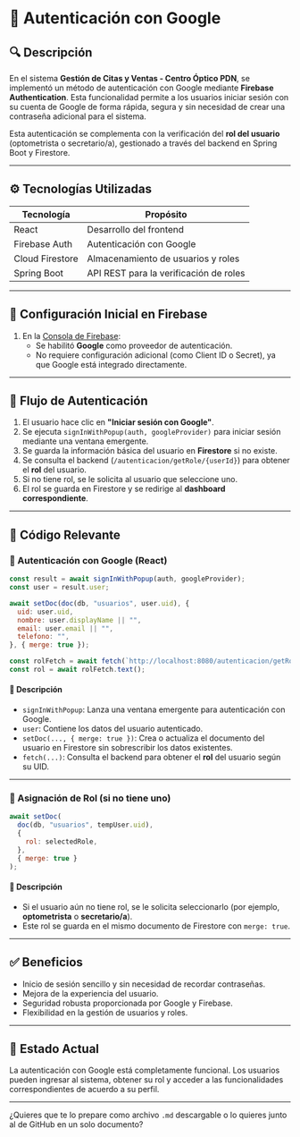 
# 🔐 Autenticación con Google

## 🔍 Descripción

En el sistema **Gestión de Citas y Ventas - Centro Óptico PDN**, se implementó un método de autenticación con Google mediante **Firebase Authentication**. Esta funcionalidad permite a los usuarios iniciar sesión con su cuenta de Google de forma rápida, segura y sin necesidad de crear una contraseña adicional para el sistema.

Esta autenticación se complementa con la verificación del **rol del usuario** (optometrista o secretario/a), gestionado a través del backend en Spring Boot y Firestore.

---

## ⚙️ Tecnologías Utilizadas

| Tecnología         | Propósito                                  |
|--------------------|---------------------------------------------|
| React              | Desarrollo del frontend                     |
| Firebase Auth      | Autenticación con Google                    |
| Cloud Firestore    | Almacenamiento de usuarios y roles          |
| Spring Boot        | API REST para la verificación de roles      |

---

## 🔧 Configuración Inicial en Firebase

1. En la [Consola de Firebase](https://console.firebase.google.com/):
   - Se habilitó **Google** como proveedor de autenticación.
   - No requiere configuración adicional (como Client ID o Secret), ya que Google está integrado directamente.

---

## 🔄 Flujo de Autenticación

1. El usuario hace clic en **"Iniciar sesión con Google"**.
2. Se ejecuta `signInWithPopup(auth, googleProvider)` para iniciar sesión mediante una ventana emergente.
3. Se guarda la información básica del usuario en **Firestore** si no existe.
4. Se consulta el backend (`/autenticacion/getRole/{userId}`) para obtener el **rol** del usuario.
5. Si no tiene rol, se le solicita al usuario que seleccione uno.
6. El rol se guarda en Firestore y se redirige al **dashboard correspondiente**.

---

## 📄 Código Relevante

### 🔐 Autenticación con Google (React)

```js
const result = await signInWithPopup(auth, googleProvider);
const user = result.user;

await setDoc(doc(db, "usuarios", user.uid), {
  uid: user.uid,
  nombre: user.displayName || "",
  email: user.email || "",
  telefono: "",
}, { merge: true });

const rolFetch = await fetch(`http://localhost:8080/autenticacion/getRole/${user.uid}`);
const rol = await rolFetch.text();
```

#### 📝 Descripción

- `signInWithPopup`: Lanza una ventana emergente para autenticación con Google.
- `user`: Contiene los datos del usuario autenticado.
- `setDoc(..., { merge: true })`: Crea o actualiza el documento del usuario en Firestore sin sobrescribir los datos existentes.
- `fetch(...)`: Consulta el backend para obtener el **rol** del usuario según su UID.

---

### 👥 Asignación de Rol (si no tiene uno)

```js
await setDoc(
  doc(db, "usuarios", tempUser.uid),
  {
    rol: selectedRole,
  },
  { merge: true }
);
```

#### 📝 Descripción

- Si el usuario aún no tiene rol, se le solicita seleccionarlo (por ejemplo, **optometrista** o **secretario/a**).
- Este rol se guarda en el mismo documento de Firestore con `merge: true`.

---

## ✅ Beneficios

- Inicio de sesión sencillo y sin necesidad de recordar contraseñas.
- Mejora de la experiencia del usuario.
- Seguridad robusta proporcionada por Google y Firebase.
- Flexibilidad en la gestión de usuarios y roles.

---

## 🚀 Estado Actual

La autenticación con Google está completamente funcional. Los usuarios pueden ingresar al sistema, obtener su rol y acceder a las funcionalidades correspondientes de acuerdo a su perfil.

---

¿Quieres que te lo prepare como archivo `.md` descargable o lo quieres junto al de GitHub en un solo documento?